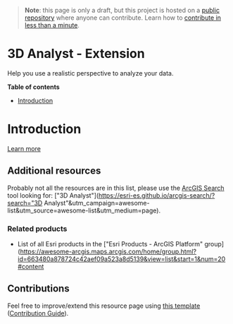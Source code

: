 > **Note**: this page is only a draft, but this project is hosted on a [public repository](https://github.com/hhkaos/awesome-arcgis) where anyone can contribute. Learn how to [contribute in less than a minute](https://github.com/hhkaos/awesome-arcgis/blob/master/CONTRIBUTING.md#contributions).

# 3D Analyst - Extension

Help you use a realistic perspective to analyze your data.

<!-- START doctoc generated TOC please keep comment here to allow auto update -->
<!-- DON'T EDIT THIS SECTION, INSTEAD RE-RUN doctoc TO UPDATE -->
**Table of contents**

- [Introduction](#introduction)

<!-- END doctoc generated TOC please keep comment here to allow auto update -->

# Introduction

[Learn more](http://www.esri.com/software/arcgis/extensions/3danalyst)

## Additional resources

Probably not all the resources are in this list, please use the [ArcGIS Search](https://esri-es.github.io/arcgis-search/) tool looking for: ["3D Analyst"](https://esri-es.github.io/arcgis-search/?search="3D Analyst"&utm_campaign=awesome-list&utm_source=awesome-list&utm_medium=page).

### Related products

* List of all Esri products in the ["Esri Products - ArcGIS Platform" group](https://awesome-arcgis.maps.arcgis.com/home/group.html?id=663480a878724c42aef09a523a8d5139&view=list&start=1&num=20#content

## Contributions

Feel free to improve/extend this resource page using [this template](https://github.com/hhkaos/awesome-arcgis/blob/master/templates/PRODUCT_PAGE_TEMPLATE.md) ([Contribution Guide](https://github.com/hhkaos/awesome-arcgis/blob/master/CONTRIBUTING.md)).
